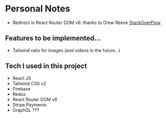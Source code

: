 # Personal Notes

- Redirect in React Router DOM v6: thanks to Drew Reese [StackOverFlow](https://stackoverflow.com/questions/70042353/redirect-in-react-router-dom-v6)

## Features to be implemented...

- Tailwind ratio for images (and videos in the future...)

## Tech I used in this project

- React JS
- Tailwind CSS v2
- Firebase 
- Redux
- React Router DOM v6
- Stripe Payments
- GraphQL ???